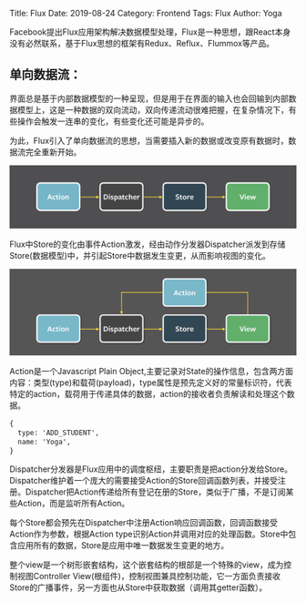 Title: Flux
Date: 2019-08-24
Category: Frontend
Tags: Flux
Author: Yoga

Facebook提出Flux应用架构解决数据模型处理，Flux是一种思想，跟React本身没有必然联系，基于Flux思想的框架有Redux、Reflux、Flummox等产品。

## 单向数据流：

界面总是基于内部数据模型的一种呈现，但是用于在界面的输入也会回输到内部数据模型上，这是一种数据的双向流动，双向传递流动很难把握，在复杂情况下，有些操作会触发一连串的变化，有些变化还可能是异步的。

为此，Flux引入了单向数据流的思想，当需要插入新的数据或改变原有数据时，数据流完全重新开始。

![Flux](img/flux.png)

Flux中Store的变化由事件Action激发，经由动作分发器Dispatcher派发到存储Store(数据模型)中，并引起Store中数据发生变更，从而影响视图的变化。

![Flux](img/flux2.png)

Action是一个Javascript Plain Object,主要记录对State的操作信息，包含两方面内容：类型(type)和载荷(payload)，type属性是预先定义好的常量标识符，代表特定的action，载荷用于传递具体的数据，action的接收者负责解读和处理这个数据。

```
{
  type: 'ADD_STUDENT',
  name: 'Yoga',
}
```

Dispatcher分发器是Flux应用中的调度枢纽，主要职责是把action分发给Store。Dispatcher维护着一个庞大的需要接受Action的Store回调函数列表，并接受注册。Dispatcher把Action传递给所有登记在册的Store，类似于广播，不是订阅某些Action，而是监听所有Action。

每个Store都会预先在Dispatcher中注册Action响应回调函数，回调函数接受Action作为参数，根据Action type识别Action并调用对应的处理函数。Store中包含应用所有的数据，Store是应用中唯一数据发生变更的地方。

整个view是一个树形嵌套结构，这个嵌套结构的根部是一个特殊的view，成为控制视图Controller View(根组件)，控制视图兼具控制功能，它一方面负责接收Store的广播事件，另一方面也从Store中获取数据（调用其getter函数）。
